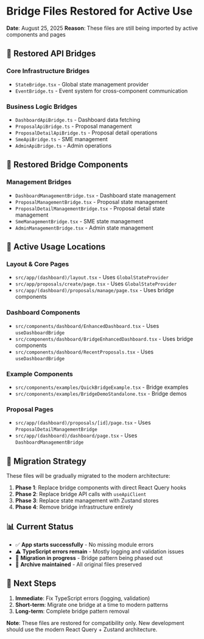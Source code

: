 # Bridge Files Restored for Active Use

**Date**: August 25, 2025
**Reason**: These files are still being imported by active components and pages

## 🔧 Restored API Bridges

### Core Infrastructure Bridges
- `StateBridge.tsx` - Global state management provider
- `EventBridge.ts` - Event system for cross-component communication

### Business Logic Bridges
- `DashboardApiBridge.ts` - Dashboard data fetching
- `ProposalApiBridge.ts` - Proposal management
- `ProposalDetailApiBridge.ts` - Proposal detail operations
- `SmeApiBridge.ts` - SME management
- `AdminApiBridge.ts` - Admin operations

## 🧩 Restored Bridge Components

### Management Bridges
- `DashboardManagementBridge.tsx` - Dashboard state management
- `ProposalManagementBridge.tsx` - Proposal state management
- `ProposalDetailManagementBridge.tsx` - Proposal detail state management
- `SmeManagementBridge.tsx` - SME state management
- `AdminManagementBridge.tsx` - Admin state management

## 📍 Active Usage Locations

### Layout & Core Pages
- `src/app/(dashboard)/layout.tsx` - Uses `GlobalStateProvider`
- `src/app/proposals/create/page.tsx` - Uses `GlobalStateProvider`
- `src/app/(dashboard)/proposals/manage/page.tsx` - Uses bridge components

### Dashboard Components
- `src/components/dashboard/EnhancedDashboard.tsx` - Uses `useDashboardBridge`
- `src/components/dashboard/BridgeEnhancedDashboard.tsx` - Uses bridge components
- `src/components/dashboard/RecentProposals.tsx` - Uses `useDashboardBridge`

### Example Components
- `src/components/examples/QuickBridgeExample.tsx` - Bridge examples
- `src/components/examples/BridgeDemoStandalone.tsx` - Bridge demos

### Proposal Pages
- `src/app/(dashboard)/proposals/[id]/page.tsx` - Uses `ProposalDetailManagementBridge`
- `src/app/(dashboard)/dashboard/page.tsx` - Uses `DashboardManagementBridge`

## 🎯 Migration Strategy

These files will be gradually migrated to the modern architecture:

1. **Phase 1**: Replace bridge components with direct React Query hooks
2. **Phase 2**: Replace bridge API calls with `useApiClient`
3. **Phase 3**: Replace state management with Zustand stores
4. **Phase 4**: Remove bridge infrastructure entirely

## 📊 Current Status

- ✅ **App starts successfully** - No missing module errors
- ⚠️ **TypeScript errors remain** - Mostly logging and validation issues
- 🔄 **Migration in progress** - Bridge pattern being phased out
- 📁 **Archive maintained** - All original files preserved

## 🔄 Next Steps

1. **Immediate**: Fix TypeScript errors (logging, validation)
2. **Short-term**: Migrate one bridge at a time to modern patterns
3. **Long-term**: Complete bridge pattern removal

**Note**: These files are restored for compatibility only. New development should use the modern React Query + Zustand architecture.

